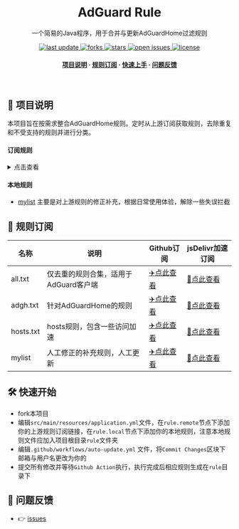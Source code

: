 <div align="center">
<h1>AdGuard Rule</h1>
  <p>
    一个简易的Java程序，用于合并与更新AdGuardHome过滤规则
  </p>
<!-- Badges -->
<p>
  <a href="#">
    <img src="https://img.shields.io/github/last-commit/fordes123/adg-rule" alt="last update" />
  </a>
  <a href="#">
    <img src="https://img.shields.io/github/forks/fordes123/adg-rule" alt="forks" />
  </a>
  <a href="#">
    <img src="https://img.shields.io/github/stars/fordes123/adg-rule" alt="stars" />
  </a>
  <a href="https://github.com/fordes123/adg-rule/issues/">
    <img src="https://img.shields.io/github/issuesfordes123/adg-rule" alt="open issues" />
  </a>
  <a href="https://github.com/fordes123/adg-rule/LICENSE">
    <img src="https://img.shields.io/github/license/fordes123/adg-rule.svg" alt="license" />
  </a>
</p>

<h4>
    <a href="#a">项目说明</a>
  <span> · </span>
    <a href="#b">规则订阅</a>
  <span> · </span>
    <a href="#c">快速上手</a>
  <span> · </span>
    <a href="#d">问题反馈</a>
  </h4>
</div>

<br />

<h2 id="a">📔 项目说明</h2>

本项目旨在按需求整合AdGuardHome规则。定时从上游订阅获取规则，去除重复和不受支持的规则并进行分类。

#### 订阅规则

<details>
<summary>点击查看</summary>
<ul>
    <li><a href="https://github.com/hoshsadiq/adblock-nocoin-list/">adblock-nocoin-list</a></li>
    <li><a href="https://github.com/durablenapkin/scamblocklist">Scam Blocklist</a></li>
    <li><a href="https://someonewhocares.org/hosts/zero/hosts">Dan Pollock's List</a></li>
    <li><a href="https://cdn.jsdelivr.net/gh/AdguardTeam/FiltersRegistry/filters/filter_15_DnsFilter/filter.txt">AdGuard DNS filter</a></li>
    <li><a href="https://pgl.yoyo.org/adservers/serverlist.php?hostformat=adblockplus&showintro=1&mimetype=plaintext">Peter Lowe's List</a></li>
    <li><a href="https://abp.oisd.nl/basic/">OISD Blocklist Basic</a></li>
    <li><a href="https://adaway.org/hosts.txt">AdAway Default Blocklist</a></li>
    <li><a href="https://github.com/crazy-max/WindowsSpyBlocker">WindowsSpyBlocker</a></li>
    <li><a href="https://github.com/o0HalfLife0o/list">HalfLife（pc）</a></li>
    <li><a href="https://github.com/banbendalao/ADgk">Adgk</a></li>
    <li><a href="https://github.com/VeleSila/yhosts">yhosts</a></li>
    <li><a href="https://github.com/pboymt/Steam520">Steam Hosts</a></li>
    <li><a href="https://gitlab.com/ineo6/hosts">Github Hosts</a></li>
    <li><a href="https://onedrive-hosts.learningman.top/">OneDrive Hosts</a></li> 
</ul>
</details>

#### 本地规则

- [mylist](#)
主要是对上游规则的修正补充，根据日常使用体验，解除一些失误拦截

<h2 id="b">🎯 规则订阅</h2>

| 名称       | 说明                               | Github订阅   | jsDelivr加速订阅 |
|---------- |------------------------------------|------------|--------------|
| all.txt   | 仅去重的规则合集，适用于AdGuard客户端| [✈️点此查看]() | [🚀点此查看]()   |
| adgh.txt  | 针对AdGuardHome的规则              | [✈️点此查看]() | [🚀点此查看]()   |
| hosts.txt | hosts规则，包含一些访问加速         | [✈️点此查看]() | [🚀点此查看]()   |
| mylist    | 人工修正的补充规则，人工更新         | [✈️点此查看]() | [🚀点此查看]()   |

<h2 id="c">🛠️ 快速开始</h2>

- fork本项目
- 编辑`src/main/resources/application.yml`文件，在`rule.remote`节点下添加你的上游规则订阅链接，在`rule.local`节点下添加你的本地规则，注意本地规则文件应加入项目根目录`rule`文件夹
- 编辑`.github/workflows/auto-update.yml` 文件，将`Commit Changes`区块下邮箱与用户名更改为你的
- 提交所有修改并等待`Github Action`执行，执行完成后相应规则生成在`rule`目录下

<h2 id="d">💬 问题反馈</h2>

- 👉 [issues]()